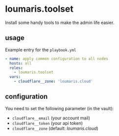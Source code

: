 # loumaris.toolset

Install some handy tools to make the admin life easier.

## usage

Example entry for the `playbook.yml`

```yaml
- name: apply common configuration to all nodes
  hosts: all
  roles:
    - loumaris.toolset
  vars:
    - cloudflare__zone: 'loumaris.cloud'
```

## configuration

You need to set the following parameter (in the vault):
* `cloudflare__email` (your account mail)
* `cloudflare__token` (your api token)
* `cloudflare__zone` (default: _loumaris.cloud_)